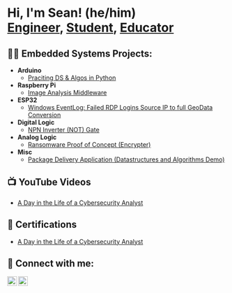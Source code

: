 <h1>Hi, I'm Sean! (he/him)<br/><a href="https://www.linkedin.com/in/sean-bubernak-81917325b">Engineer</a>, <a href="https://www.washington.edu/">Student</a>, <a href="https://sites.google.com/view/bubernakleadershipportfolio/home">Educator</a></h1>

<h2>👨‍💻 Embedded Systems Projects:</h2>

- <b>Arduino</b>
  - [Praciting DS & Algos in Python](INSERTLINK)
- <b>Raspberry Pi</b>
  - [Image Analysis Middleware](INSERTLINK)</b></i>
- <b>ESP32</b>
  - [Windows EventLog: Failed RDP Logins Source IP to full GeoData Conversion](INSERTLINK)
- <b>Digital Logic</b>
  - [NPN Inverter (NOT) Gate](https://github.com/Boonanak/NPN-Inverter-NOT-Gate-?tab=readme-ov-file#npn-inverter-not-gate)
- <b>Analog Logic</b>
  - [Ransomware Proof of Concept (Encrypter)](INSERTLINK)
- <b>Misc</b>
  - [Package Delivery Application (Datastructures and Algorithms Demo)](INSERTLINK)

<h2>📺 YouTube Videos</h2>

- [A Day in the Life of a Cybersecurity Analyst](INSERTLINK)

<h2>📄 Certifications</h2>

- [A Day in the Life of a Cybersecurity Analyst](INSERTLINK)

<h2> 🤳 Connect with me:</h2>

[<img align="left" alt="JoshMadakor | LinkedIn" width="22px" src="https://cdn.jsdelivr.net/npm/simple-icons@v3/icons/linkedin.svg" />][linkedin]
[<img align="left" alt="JoshMadakor | Youtube" width="22px" src="https://cdn.jsdelivr.net/npm/simple-icons@v3/icons/youtube.svg" />][youtube]

[linkedin]: https://www.linkedin.com/in/sean-bubernak-81917325b
[youtube]: INSERTLINK
